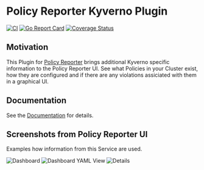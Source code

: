 # Policy Reporter Kyverno Plugin
[![CI](https://github.com/kyverno/policy-reporter-kyverno-plugin/actions/workflows/ci.yaml/badge.svg)](https://github.com/kyverno/policy-reporter-kyverno-plugin/actions/workflows/ci.yaml) [![Go Report Card](https://goreportcard.com/badge/github.com/kyverno/policy-reporter-kyverno-plugin)](https://goreportcard.com/report/github.com/kyverno/policy-reporter-kyverno-plugin) [![Coverage Status](https://coveralls.io/repos/github/kyverno/policy-reporter-kyverno-plugin/badge.svg?branch=main)](https://coveralls.io/github/kyverno/policy-reporter-kyverno-plugin?branch=main)

## Motivation

This Plugin for [Policy Reporter](https://github.com/kyverno/policy-reporter) brings additional Kyverno specific information to the Policy Reporter UI. See what Policies in your Cluster exist, how they are configured and if there are any violations assiciated with them in a graphical UI.

## Documentation

See the <a href="https://kyverno.github.io/policy-reporter/kyverno-plugin/14-api-reference" target="_blank">Documentation</a> for details.

## Screenshots from Policy Reporter UI

Examples how information from this Service are used.

![Dashboard](https://github.com/kyverno/policy-reporter-kyverno-plugin/blob/main/docs/images/dashboard.png?raw=true)
![Dashboard YAML View](https://github.com/kyverno/policy-reporter-kyverno-plugin/blob/main/docs/images/yaml-view.png?raw=true)
![Details](https://github.com/kyverno/policy-reporter-kyverno-plugin/blob/main/docs/images/details.png?raw=true)
